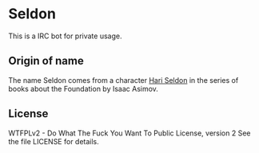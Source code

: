 # Seldon
This is a IRC bot for private usage.

## Origin of name
The name Seldon comes from a character [Hari Seldon](http://en.wikipedia.org/wiki/Hari_Seldon) in the series of
books about the Foundation by Isaac Asimov.

## License
WTFPLv2 - Do What The Fuck You Want To Public License, version 2
See the file LICENSE for details.
